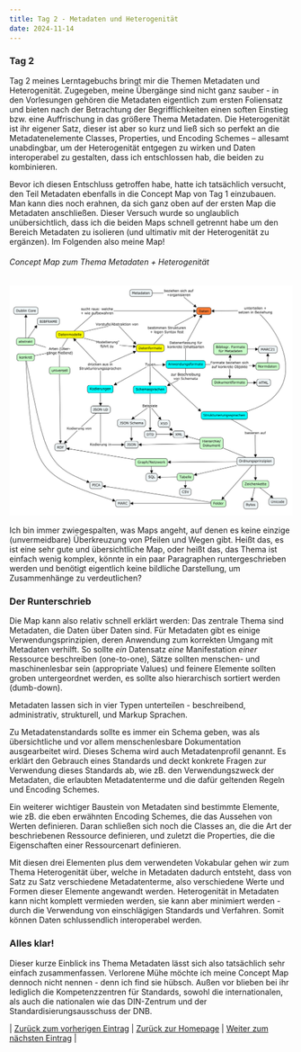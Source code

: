 ```yaml
---
title: Tag 2 - Metadaten und Heterogenität
date: 2024-11-14
---
```


### Tag 2

Tag 2 meines Lerntagebuchs bringt mir die Themen Metadaten und Heterogenität. Zugegeben, meine Übergänge sind nicht ganz sauber - in den Vorlesungen gehören die Metadaten eigentlich zum ersten Foliensatz und bieten nach der Betrachtung der Begrifflichkeiten einen soften Einstieg bzw. eine Auffrischung in das größere Thema Metadaten. Die Heterogenität ist ihr eigener Satz, dieser ist aber so kurz und ließ sich so perfekt an die Metadatenelemente Classes, Properties, und Encoding Schemes – allesamt unabdingbar, um der Heterogenität entgegen zu wirken und Daten interoperabel zu gestalten, dass ich entschlossen hab, die beiden zu kombinieren.

Bevor ich diesen Entschluss getroffen habe, hatte ich tatsächlich versucht, den Teil Metadaten ebenfalls in die Concept Map von Tag 1 einzubauen. Man kann dies noch erahnen, da sich ganz oben auf der ersten Map die Metadaten anschließen. Dieser Versuch wurde so unglaublich unübersichtlich, dass ich die beiden Maps schnell getrennt habe um den Bereich Metadaten zu isolieren (und ultimativ mit der Heterogenität zu ergänzen). Im Folgenden also meine Map!

###### Concept Map zum Thema Metadaten + Heterogenität

![Concept Map](https://raw.githubusercontent.com/piaspios/datenformate/refs/heads/master/assets/images/cmapterminologie.png)


Ich bin immer zwiegespalten, was Maps angeht, auf denen es keine einzige (unvermeidbare) Überkreuzung von Pfeilen und Wegen gibt. Heißt das, es ist eine sehr gute und übersichtliche Map, oder heißt das, das Thema ist einfach wenig komplex, könnte in ein paar Paragraphen runtergeschrieben werden und benötigt eigentlich keine bildliche Darstellung, um Zusammenhänge zu verdeutlichen?

### Der Runterschrieb

Die Map kann also relativ schnell erklärt werden: Das zentrale Thema sind Metadaten, die Daten über Daten sind. Für Metadaten gibt es einige Verwendungsprinzipien, deren Anwendung zum korrekten Umgang mit Metadaten verhilft. So sollte _ein_ Datensatz _eine_ Manifestation _einer_ Ressource beschreiben (one-to-one), Sätze sollten menschen- und maschinenlesbar sein (appropriate Values) und feinere Elemente sollten groben untergeordnet werden, es sollte also hierarchisch sortiert werden (dumb-down). 

Metadaten lassen sich in vier Typen unterteilen - beschreibend, administrativ, strukturell, und Markup Sprachen.

Zu Metadatenstandards sollte es immer ein Schema geben, was als übersichtliche und vor allem menschenlesbare Dokumentation ausgearbeitet wird. Dieses Schema wird auch Metadatenprofil genannt. Es erklärt den Gebrauch eines Standards und deckt konkrete Fragen zur Verwendung dieses Standards ab, wie zB. den Verwendungszweck der Metadaten, die erlaubten Metadatenterme und die dafür geltenden Regeln und Encoding Schemes.

Ein weiterer wichtiger Baustein von Metadaten sind bestimmte Elemente, wie zB. die eben erwähnten Encoding Schemes, die das Aussehen von Werten definieren. Daran schließen sich noch die Classes an, die die Art der beschriebenen Ressource definieren, und zuletzt die Properties, die die Eigenschaften einer Ressourcenart definieren.

Mit diesen drei Elementen plus dem verwendeten Vokabular gehen wir zum Thema Heterogenität über, welche in Metadaten dadurch entsteht, dass von Satz zu Satz verschiedene Metadatenterme, also verschiedene Werte und Formen dieser Elemente angewandt werden. Heterogenität in Metadaten kann nicht komplett vermieden werden, sie kann aber minimiert werden - durch die Verwendung von einschlägigen Standards und Verfahren. Somit können Daten schlussendlich interoperabel werden.

### Alles klar!

Dieser kurze Einblick ins Thema Metadaten lässt sich also tatsächlich sehr einfach zusammenfassen. Verlorene Mühe möchte ich meine Concept Map dennoch nicht nennen - denn ich find sie hübsch. Außen vor blieben bei ihr lediglich die Kompetenzzentren für Standards, sowohl die internationalen, als auch die nationalen wie das DIN-Zentrum und der Standardisierungsausschuss der DNB.

| [Zurück zum vorherigen Eintrag](https://piaspios.github.io/datenformate/2024/11/10/tag1.html) | [Zurück zur Homepage](https://piaspios.github.io/datenformate/) | [Weiter zum nächsten Eintrag](URL) |
